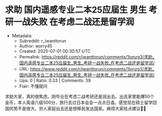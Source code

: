 # 求助 国内遥感专业二本25应届生 男生 考研一战失败 在考虑二战还是留学润

- Metadata:
  - Subreddit: r_iwanttorun
  - Author: worry45
  - Created: 2025-07-01 00:30:57 UTC
  - Permalink: https://reddit.com/r/iwanttorun/comments/1lonzg3/求助_国内遥感专业二本25应届生_男生_考研一战失败_在考虑二战还是留学润/
  - URL: https://www.reddit.com/r/iwanttorun/comments/1lonzg3/求助_国内遥感专业二本25应届生_男生_考研一战失败_在考虑二战还是留学润/
  - Ups: 0 | Ratio: 0.33 | Comments: 39
  - Flair: 不懂就问


求助大家，真的很焦虑。刚毕业在考虑二战考研还是润出去。出去家里能爆50个金币，本人英语六级500分，旅行去过日本会会一点点日语。感觉现在硕士留学回国优势不是很大，穷人家庭出去还是想移民发达国家。麻烦大家给点建议🥺🥺

